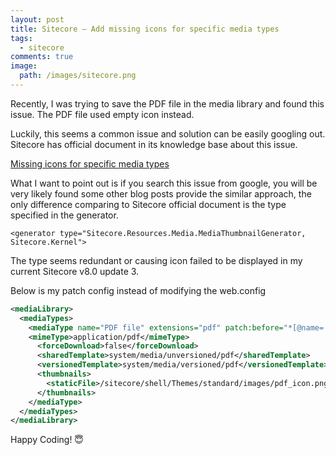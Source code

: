 ```yaml
---
layout: post
title: Sitecore – Add missing icons for specific media types
tags:
  - sitecore
comments: true
image:
  path: /images/sitecore.png
---
```


<!-- ![_config.yml]({{ site.baseurl }}/images/sitecore.png) -->

Recently, I was trying to save the PDF file in the media library and found this issue. The PDF file used empty icon instead.

<!--more-->

Luckily, this seems a common issue and solution can be easily googling out. Sitecore has official document in its knowledge base about this issue.

[Missing icons for specific media types](https://kb.sitecore.net/articles/469199)

What I want to point out is if you search this issue from google, you will be very likely found some other blog posts provide the similar approach, the only difference comparing to Sitecore official document is the type specified in the generator.

```
<generator type="Sitecore.Resources.Media.MediaThumbnailGenerator, Sitecore.Kernel">
```

The type seems redundant or causing icon failed to be displayed in my current Sitecore v8.0 update 3.

Below is my patch config instead of modifying the web.config

```xml
<mediaLibrary>
  <mediaTypes>
    <mediaType name="PDF file" extensions="pdf" patch:before="*[@name='AVI video']" >
    <mimeType>application/pdf</mimeType>
      <forceDownload>false</forceDownload>
      <sharedTemplate>system/media/unversioned/pdf</sharedTemplate>
      <versionedTemplate>system/media/versioned/pdf</versionedTemplate>
      <thumbnails>
        <staticFile>/sitecore/shell/Themes/standard/images/pdf_icon.png</staticFile>
      </thumbnails>
    </mediaType>
  </mediaTypes>
</mediaLibrary>

```

Happy Coding! 😇

